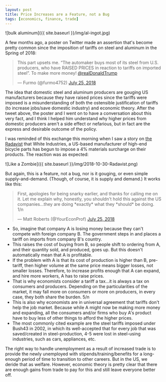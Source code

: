 ```yaml
---
layout: post
title: Price Increases are a Feature, not a Bug
tags: [economics, finance, trade]
---
```


![bulk aluminum]({{ site.baseurl }}/img/al-ingot.jpg)

A few months ago, a poster on Twitter made an assertion that's become pretty common since the imposition of tariffs on steel and aluminum in the Spring of 2018:

<blockquote class="twitter-tweet" data-lang="en"><p lang="en" dir="ltr">This part upsets me. “The automaker buys most of its steel from U.S. producers, who have RAISED PRICES in reaction to tariffs on imported steel”. To make more money! <a href="https://twitter.com/realDonaldTrump?ref_src=twsrc%5Etfw">@realDonaldTrump</a></p>&mdash; Furmo (@furmo4752) <a href="https://twitter.com/furmo4752/status/1022103201141673984?ref_src=twsrc%5Etfw">July 25, 2018</a></blockquote> <script async src="https://platform.twitter.com/widgets.js" charset="utf-8"></script> 


The idea that domestic steel and aluminum producers are gouging US manufacturers because they have raised prices since the tariffs were imposed is a misunderstanding of both the ostensible justification of tariffs (to increase jobs/save domestic industry) and economic theory. After the tweet above, the poster and I went on to have a conversation about this very fact, and I think I helped him understand why higher prices from domestic producers aren't a side effect or nefarious, but in fact are the express and desirable outcome of the policy.

I was reminded of this exchange this morning when I saw a story on [the Radavist](https://theradavist.com/2018/10/white-industries-adds-a-tariff-surchage/) that White Industries, a US-based manufacturer of high-end bicycle parts has begun to impose a 4% materials surcharge on their products. The reaction was as expected:

![Like a Zombie]({{ site.baseurl }}/img/2018-10-30-Radavist.png)

But again, this is a feature, not a bug, nor is it gouging, or even simple supply-and-demand. (Though, of course, it is supply and demand.) It works like this:

<blockquote class="twitter-tweet" data-lang="en"><p lang="en" dir="ltr">First, apologies for being snarky earlier, and thanks for calling me on it. Let me explain why, honestly, you shouldn&#39;t hold this against the US companies...they are doing *exactly* what they *should* be doing. 1/n</p>&mdash; Matt Roberts (@YourEconProf) <a href="https://twitter.com/YourEconProf/status/1022127933727617024?ref_src=twsrc%5Etfw">July 25, 2018</a></blockquote> <script async src="https://platform.twitter.com/widgets.js" charset="utf-8"></script> 

* So, imagine that company A is losing money because they can't compete with foreign company B. The government steps in and places a tariff on imports from company B's country.
* This raises the cost of buying from B, so people shift to ordering from A, and their quantity sold, and produced, goes up. But this doesn't automatically mean that A is profitable.
* If the problem with A is that its cost of production is higher than B, pre-tariff, then higher volume at the same price means bigger losses, not smaller losses. Therefore, to increase profits enough that A can expand, and hire more workers, A has to raise prices.
* That is why economists consider a tariff a tax...it is always a tax on consumers and producers. Depending on the particularities of the market, it may fall more on consumers or more on producers, in every case, they both share the burden. 5/n
* This is also why economists are in universal agreement that tariffs don't help the job market. Because while A might now be making more money and expanding, all the consumers and/or firms who buy A's product have to buy less of other things to afford the higher prices.
* The most commonly cited example are the steel tariffs imposed under Bush43 in 2002, in which its well-accepted that for every job that was saved/created in steel-production, 4-5 were lost in steel-using industries, such as cars, appliances, etc. 


The right way to handle unemployment as a result of increased trade is to provide the newly unemployed with stipends/training/benefits for a long-enough period of time to transition to other careers. But in the US, we deride that as welfare. However, economic theory is pretty clear that there are enough gains from trade to pay for this and still leave everyone better off. 



